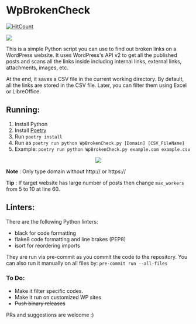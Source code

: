 # WpBrokenCheck

[![HitCount](https://hits.dwyl.com/suleman-elahi/WpBrokenCheck.svg?style=flat)](http://hits.dwyl.com/suleman-elahi/WpBrokenCheck)

![](https://komarev.com/ghpvc/?username=WpBrokenCheck&color=green&label=VIEWS)

This is a simple Python script you can use to find out broken links on a WordPress website. It uses WordPress's API v2 to get all the published posts and scans all the links inside including internal links, external links, attachments, images, etc.

At the end, it saves a CSV file in the current working directory. By default, all the links are stored in the CSV file. Later, you can filter them using Excel or LibreOffice.

## Running:
1. Install Python
2. Install [Poetry](https://python-poetry.org/docs/#installation)
3. Run `poetry install`
4. Run as `poetry run python WpBrokenCheck.py [Domain] [CSV_FileName]`
5. Example: `poetry run python WpBrokenCheck.py example.com example.csv`
<p align="center">
  <img src="https://res.cloudinary.com/suleman/image/upload/v1665055858/WpBrokenCheck.png">
</p>

**Note** : Only type domain without http:// or https://

**Tip** : If target website has large number of posts then change `max_workers` from 5 to 10 at line 60.

## Linters:

There are the following Python linters:
- black for code formatting
- flake8 code formatting and line brakes (PEP8)
- isort for reordering imports

They are run via pre-commit as you commit the code to the repository. You can also run it manually on all files by:
`pre-commit run --all-files`

### To Do:
- Make it filter specific codes.
- Make it run on customized WP sites
- ~~Push binary releases~~

PRs and suggestions are welcome :)
